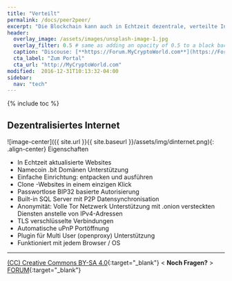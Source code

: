 ```yaml
---
title: "Verteilt"
permalink: /docs/peer2peer/
excerpt: "Die Blockchain kann auch in Echtzeit dezentrale, verteilte Internet Websites aktualisieren und absichern."
header:
  overlay_image: /assets/images/unsplash-image-1.jpg
  overlay_filter: 0.5 # same as adding an opacity of 0.5 to a black background
  caption: "Discouse: [**https://Forum.MyCryptoWorld.com**](https://Forum.MyCryptoWorld.com){:target='_blank'}"
  cta_label: "Zum Portal"
  cta_url: "http://MyCryptoWorld.com"
modified:  2016-12-31T10:13:32-04:00
sidebar:
  nav: "tech"
---
```

{% include toc %}

## Dezentralisiertes Internet 

![image-center]({{ site.url }}{{ site.baseurl }}/assets/img/dinternet.png){: .align-center}
 Eigenschaften
 
- In Echtzeit aktualisierte Websites
- Namecoin .bit Domänen Unterstützung
- Einfache Einrichtung: entpacken und ausführen
- Clone -Websites in einem einzigen Klick
- Passwortlose BIP32 basierte Autorisierung
- Built-in SQL Server mit P2P Datensynchronisation
- Anonymität: Volle Tor Netzwerk Unterstützung mit .onion versteckten Diensten anstelle von IPv4-Adressen
- TLS verschlüsselte Verbindungen
- Automatische uPnP Portöffnung
- Plugin für Multi User (openproxy) Unterstützung
- Funktioniert mit jedem Browser / OS 

---
[(CC) Creative Commons BY-SA 4.0](https://creativecommons.org/licenses/by-sa/4.0/deed.de){:target="_blank"} < **Noch Fragen?** > [FORUM](https://forum.MyCryptoWorld.com){:target="_blank"}

